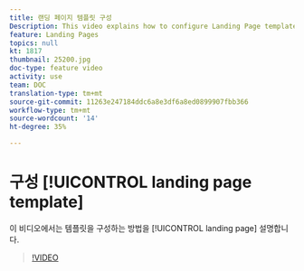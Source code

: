```yaml
---
title: 랜딩 페이지 템플릿 구성
Description: This video explains how to configure Landing Page templates in Adobe Campaign Standard.
feature: Landing Pages
topics: null
kt: 1817
thumbnail: 25200.jpg
doc-type: feature video
activity: use
team: DOC
translation-type: tm+mt
source-git-commit: 11263e247184ddc6a8e3df6a8ed0899907fbb366
workflow-type: tm+mt
source-wordcount: '14'
ht-degree: 35%

---
```


# 구성 [!UICONTROL landing page template]

이 비디오에서는 템플릿을 구성하는 방법을 [!UICONTROL landing page] 설명합니다.

>[!VIDEO](https://video.tv.adobe.com/v/25200/?quality=12)
